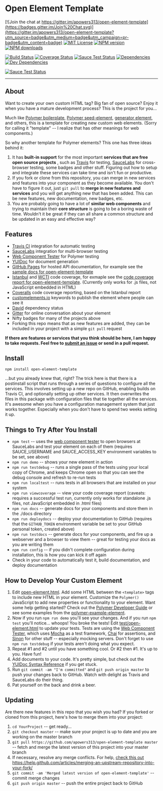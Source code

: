 # Open Element Template
[![Join the chat at https://gitter.im/apowers313/open-element-template](https://badges.gitter.im/Join%20Chat.svg)](https://gitter.im/apowers313/open-element-template?utm_source=badge&utm_medium=badge&utm_campaign=pr-badge&utm_content=badge)  [![MIT License](http://img.shields.io/badge/license-MIT-blue.svg?style=flat)](LICENSE)  [![NPM version](http://img.shields.io/npm/v/open-element-template.svg?style=flat)](https://npmjs.org/package/open-element-template)  [![NPM downloads](http://img.shields.io/npm/dm/open-element-template.svg?style=flat)](https://npmjs.org/package/open-element-template)

[![Build Status](https://travis-ci.org/apowers313/open-element-template.svg?branch=master)](https://travis-ci.org/apowers313/open-element-template)  [![Coverage Status](https://coveralls.io/repos/apowers313/open-element-template/badge.svg?branch=master&service=github)](https://coveralls.io/github/apowers313/open-element-template?branch=master)  [![Sauce Test Status](https://saucelabs.com/buildstatus/apowers313)](https://saucelabs.com/u/apowers313)  [![Dependencies](https://david-dm.org/apowers313/open-element-template.svg)](https://david-dm.org/apowers313/open-element-template#info=dependencies&view=table)  [![Dev Dependencies](https://david-dm.org/apowers313/open-element-template/dev-status.svg)](https://david-dm.org/apowers313/open-element-template#info=devDependencies&view=table)  

[![Sauce Test Status](https://saucelabs.com/browser-matrix/apowers313.svg)](https://saucelabs.com/u/apowers313)

---------------------------------------

## About
Want to create your own custom HTML tag? Big fan of open source? Enjoy it when you have a mature development process? This is the project for you...

Much like [Polymer boilerplate](https://github.com/webcomponents/polymer-boilerplate), [Polymer seed-element](https://github.com/polymerelements/seed-element), [generator element](https://github.com/webcomponents/generator-element), and others, this is a template for creating new custom web elements. (Sorry for calling it "template" -- I realize that has other meanings for web components.)

So why another template for Polymer elements? This one has three ideas behind it:

1. It has __built-in support__ for the most important __services that are free open source projects__
, such as [Travis](https://travis-ci.org/) for testing, [SauceLabs](https://saucelabs.com/home) for cross-browser testing, some badges and other stuff. Figuring out how to setup and integrate these services can take time and isn't fun or productive.
2. If you fork or clone from this repository, you can merge in new services and features into your component as they become available. You don't have to figure it out, just `git pull` to __merge in new features and services__ and you will get anything new that has been added. This can be new features, new documentation, new badges, etc.
3. You are probably going to have a lot of __similar web components__ and trying to maintain their __core structure__ is going to be a boring waste of time. Wouldn't it be great if they can all share a common structure and be updated in an easy and effective way?

## Features
* [Travis CI](https://travis-ci.org/) integration for automatic testing
* [SauceLabs](https://saucelabs.com/home) integration for multi-browser testing
* [Web Component Tester](https://github.com/Polymer/web-component-tester) for Polymer testing
* [YUIDoc](http://yui.github.io/yuidoc/) for document generation
* [GitHub Pages](https://pages.github.com/) for hosted API documentation, for example see the [sample docs for open-element-template](http://apowers313.github.io/open-element-template/)
* [Istanbul](https://gotwarlost.github.io/istanbul/) and [WCTI](https://www.npmjs.com/package/web-component-tester-istanbul) code coverage, for exmaple see the [code coverage report for open-element-template](http://apowers313.github.io/open-element-template/coverage). (Currently only works for .js files, not JavaScript embedded in HTML)
* [Coveralls](https://coveralls.io/) code coverage reporting, based on the Istanbul report
* [customelements.io](https://customelements.io/) keywords to publish the element where people can see it
* [David](https://david-dm.org/) dependency status
* [Gitter](https://gitter.im) for online conversation about your element
* Nifty badges for many of the projects above
* Forking this repo means that as new features are added, they can be included in your project with a simple `git pull` request

__If there are features or services that you think should be here, I am happy to take requests. Feel free to [submit an issue](https://github.com/apowers313/open-element-template/issues) or send in a pull request.__ 

## Install

	npm install open-element-template

...but you already knew that, right? The trick here is that there is a postinstall script that runs through a series of questions to configure all the services. This involves setting up a new repo on GitHub, enabling builds on Travis CI, and optionally setting up other services. It then overwrites the files in this package with configuration files that tie together all the services. It's awesome when you have a configuration management system that just works together. Especially when you don't have to spend two weeks setting it up.

## Things to Try After You Install
* `npm test` -- uses the [web component tester](https://github.com/Polymer/web-component-tester) to open browsers at SauceLabs and test your element on each of them (requires SAUCE_USERNAME and SAUCE_ACCESS_KEY environment variables to be set, see above)
* `npm run demo` -- shows your new element in action
* `npm run testdebug` -- runs a single pass of the tests using your local copy of Chrome, and keeps Chrome open so that you can see the debug console and refresh to re-run tests
* `npm run localtest` -- runs tests in all browsers that are installed on your system
* `npm run viewcoverage` -- view your code coverage report (caveats: requires a successful test run, currently only works for standalone .js files, not JavaScript embedded in .html files)
* `npm run docs` -- generate docs for your components and store them in the ./docs directory
* `npm run deploydocs` -- deploy your documentation to GitHub (requires that the `GITHUB_TOKEN` environment variable be set to your GitHub personal token, created above)
* `npm run testdocs` -- generate docs for your components, and fire up a webserver and a browser to view them -- great for testing your docs as you are writing them
* `npm run config` -- if you didn't complete configuration during installation, this is how you can kick it off again
* Check in your code to automatically test it, build documentation, and deploy documentation

## How to Develop Your Custom Element
1. Edit [open-element.html](open-element.html). Add some HTML between the `<template>` tags to include new HTML in your element. Customize the `Polymer()` JavaScript to add new properties or functionality to your element. Want some help getting started? Check out the [Polymer Developer Guide](https://www.polymer-project.org/1.0/docs/devguide/feature-overview.html) or see some examples from the [polymer-example-element](https://github.com/apowers313/polymer-example-element).
1. Now if you run `npm run demo` you'll see your changes. And if you run `npm test` you'll notice... whoops! You broke the tests! Edit [test/open-element.html](test/open-element.html) to update your tests. Tests are using the [Web Component Tester](https://github.com/Polymer/web-component-tester), which uses [Mocha](http://mochajs.org/) as a test framework, [Chai](http://chaijs.com/) for assertions, and [Sinon](http://sinonjs.org/) for other stuff -- especially mocking servers. Don't forget to use `npm run testdebug` if your tests aren't doing what you expect.
1. Repeat #1 and #2 until you have something cool. Or #2 then #1. It's up to you. Have fun!
1. Add documents to your code. It's pretty simple, but check out the [YUIDoc Syntax Reference](http://yui.github.io/yuidoc/syntax/) if you get stuck.
1. Run `git commit -am "I'm committed"` and `git push origin master` to push your changes back to GitHub. Watch with delight as Travis and SauceLabs do their thing.
1. Pat yourself on the back and drink a beer.

## Updating
Are there new features in this repo that you wish you had? If you forked or cloned from this project, here's how to merge them into your project:

1. `cd YourProject` -- get ready...
2. `git checkout master` -- make sure your project is up to date and you are working on the master branch
3. `git pull https://github.com/apowers313/open-element-template master` -- fetch and merge the latest version of this project into your master branch
4. If necessary, resolve any merge conflicts. For help, [check this out](https://help.github.com/articles/resolving-a-merge-conflict-from-the-command-line/)
https://help.github.com/articles/merging-an-upstream-repository-into-your-fork/
5. `git commit -am 'Merged latest version of open-element-template'` -- commit merge changes
6. `git push origin master` -- push the entire project back to GitHub